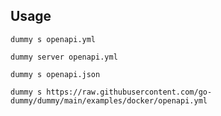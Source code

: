 ## Usage
```shell
dummy s openapi.yml
```
```shell
dummy server openapi.yml
```
```shell
dummy s openapi.json
```
```shell
dummy s https://raw.githubusercontent.com/go-dummy/dummy/main/examples/docker/openapi.yml
```
